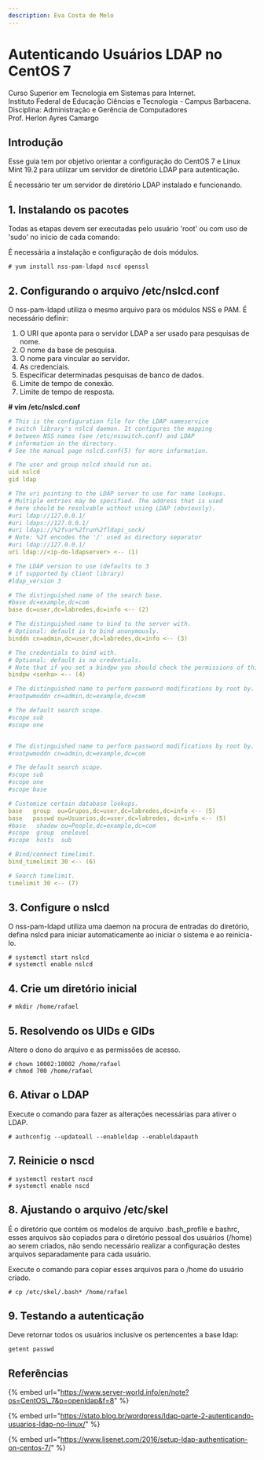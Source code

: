 ```yaml
---
description: Eva Costa de Melo
---
```


# Autenticando Usuários LDAP no CentOS 7

Curso Superior em Tecnologia em Sistemas para Internet.  
Instituto Federal de Educação Ciências e Tecnologia - Campus Barbacena.  
Disciplina: Administração e Gerência de Computadores  
Prof. Herlon Ayres Camargo

## Introdução

Esse guia tem por objetivo orientar a configuração do CentOS 7 e Linux Mint 19.2 para utilizar um servidor de diretório LDAP para autenticação.

É necessário ter um servidor de diretório LDAP instalado e funcionando.

## 1. Instalando os pacotes

Todas as etapas devem ser executadas pelo usuário 'root' ou com uso de 'sudo' no inicio de cada comando:

É necessária a instalação e configuração de dois módulos.

```text
# yum install nss-pam-ldapd nscd openssl
```

## 2. Configurando o arquivo /etc/nslcd.conf

O nss-pam-ldapd utiliza o mesmo arquivo para os módulos NSS e PAM. É necessário definir:

1. O URI que aponta para o servidor LDAP a ser usado para pesquisas de nome.
2. O nome da base de pesquisa.
3. O nome para vincular ao servidor.
4. As credenciais.
5. Especificar determinadas pesquisas de banco de dados.
6. Limite de tempo de conexão.
7. Limite de tempo de resposta.

**\# vim /etc/nslcd.conf**

```yaml
# This is the configuration file for the LDAP nameservice
# switch library's nslcd daemon. It configures the mapping
# between NSS names (see /etc/nsswitch.conf) and LDAP
# information in the directory.
# See the manual page nslcd.conf(5) for more information.

# The user and group nslcd should run as.
uid nslcd
gid ldap

# The uri pointing to the LDAP server to use for name lookups.
# Multiple entries may be specified. The address that is used
# here should be resolvable without using LDAP (obviously).
#uri ldap://127.0.0.1/
#uri ldaps://127.0.0.1/
#uri ldapi://%2fvar%2frun%2fldapi_sock/
# Note: %2f encodes the '/' used as directory separator
#uri ldap://127.0.0.1/
uri ldap://<ip-do-ldapserver> <-- (1)

# The LDAP version to use (defaults to 3
# if supported by client library)
#ldap_version 3

# The distinguished name of the search base.
#base dc=example,dc=com
base dc=user,dc=labredes,dc=info <-- (2)

# The distinguished name to bind to the server with.
# Optional: default is to bind anonymously.
binddn cn=admin,dc=user,dc=labredes,dc=info <-- (3)

# The credentials to bind with.
# Optional: default is no credentials.
# Note that if you set a bindpw you should check the permissions of this file.
bindpw <senha> <-- (4)

# The distinguished name to perform password modifications by root by.
#rootpwmoddn cn=admin,dc=example,dc=com

# The default search scope.
#scope sub
#scope one


# The distinguished name to perform password modifications by root by.
#rootpwmoddn cn=admin,dc=example,dc=com

# The default search scope.
#scope sub
#scope one
#scope base

# Customize certain database lookups.
base   group  ou=Grupos,dc=user,dc=labredes,dc=info <-- (5)
base   passwd ou=Usuarios,dc=user,dc=labredes, dc=info <-- (5)
#base   shadow ou=People,dc=example,dc=com
#scope  group  onelevel
#scope  hosts  sub

# Bind/connect timelimit.
bind_timelimit 30 <-- (6)

# Search timelimit.
timelimit 30 <-- (7)
```

## 3. Configure o nslcd

O nss-pam-ldapd utiliza uma daemon na procura de entradas do diretório, defina nslcd para iniciar automaticamente ao iniciar o sistema e ao reinicia-lo.

```text
# systemctl start nslcd
# systemctl enable nslcd
```

## 4. Crie um diretório inicial

```text
# mkdir /home/rafael
```

## 5. Resolvendo os UIDs e GIDs 

Altere o dono do  arquivo e as permissões de acesso.

```text
# chown 10002:10002 /home/rafael
# chmod 700 /home/rafael
```

## 6. Ativar o LDAP

Execute o comando para fazer as alterações necessárias para ativer o LDAP.

```text
# authconfig --updateall --enableldap --enableldapauth
```

## 7. Reinicie o nscd

```text
# systemctl restart nscd
# systemctl enable nscd
```

## 8. Ajustando o arquivo /etc/skel

É o diretório que contém os modelos de arquivo .bash\_profile e bashrc, esses arquivos são copiados para o diretório pessoal dos usuários \(/home\) ao serem criados, não sendo necessário realizar a configuração destes arquivos separadamente para cada usuário. 

Execute o comando para copiar esses arquivos para o /home do usuário criado.

```text
# cp /etc/skel/.bash* /home/rafael
```

## 9. Testando a autenticação

Deve retornar todos os usuários inclusive os pertencentes a base ldap:

```text
getent passwd
```

## Referências

{% embed url="https://www.server-world.info/en/note?os=CentOS\_7&p=openldap&f=8" %}

{% embed url="https://stato.blog.br/wordpress/ldap-parte-2-autenticando-usuarios-ldap-no-linux/" %}

{% embed url="https://www.lisenet.com/2016/setup-ldap-authentication-on-centos-7/" %}



